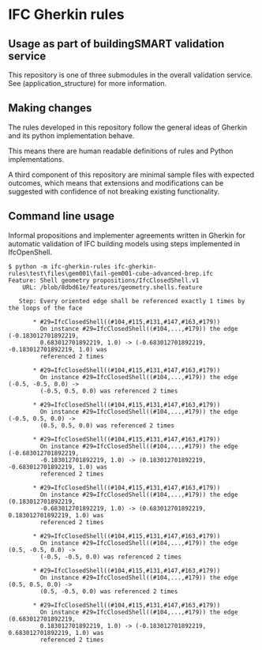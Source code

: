 # IFC Gherkin rules

## Usage as part of buildingSMART validation service

This repository is one of three submodules in the overall validation service.  See (application_structure) for more information.

## Making changes

The rules developed in this repository follow the general ideas of Gherkin and its python implementation behave.

This means there are human readable definitions of rules and Python implementations.

A third component of this repository are minimal sample files with expected outcomes, which means that extensions and modifications can be suggested with confidence of not breaking existing functionality.

## Command line usage

Informal propositions and implementer agreements written in Gherkin for automatic validation of IFC building models using steps implemented in IfcOpenShell.

```shell
$ python -m ifc-gherkin-rules ifc-gherkin-rules\test\files\gem001\fail-gem001-cube-advanced-brep.ifc
Feature: Shell geometry propositions/IfcClosedShell.v1
    URL: /blob/8dbd61e/features/geometry.shells.feature

   Step: Every oriented edge shall be referenced exactly 1 times by the loops of the face

       * #29=IfcClosedShell((#104,#115,#131,#147,#163,#179))
         On instance #29=IfcClosedShell((#104,...,#179)) the edge (-0.183012701892219,
         0.683012701892219, 1.0) -> (-0.683012701892219, -0.183012701892219, 1.0) was
         referenced 2 times

       * #29=IfcClosedShell((#104,#115,#131,#147,#163,#179))
         On instance #29=IfcClosedShell((#104,...,#179)) the edge (-0.5, -0.5, 0.0) ->
         (-0.5, 0.5, 0.0) was referenced 2 times

       * #29=IfcClosedShell((#104,#115,#131,#147,#163,#179))
         On instance #29=IfcClosedShell((#104,...,#179)) the edge (-0.5, 0.5, 0.0) ->
         (0.5, 0.5, 0.0) was referenced 2 times

       * #29=IfcClosedShell((#104,#115,#131,#147,#163,#179))
         On instance #29=IfcClosedShell((#104,...,#179)) the edge (-0.683012701892219,
         -0.183012701892219, 1.0) -> (0.183012701892219, -0.683012701892219, 1.0) was
         referenced 2 times

       * #29=IfcClosedShell((#104,#115,#131,#147,#163,#179))
         On instance #29=IfcClosedShell((#104,...,#179)) the edge (0.183012701892219,
         -0.683012701892219, 1.0) -> (0.683012701892219, 0.183012701892219, 1.0) was
         referenced 2 times

       * #29=IfcClosedShell((#104,#115,#131,#147,#163,#179))
         On instance #29=IfcClosedShell((#104,...,#179)) the edge (0.5, -0.5, 0.0) ->
         (-0.5, -0.5, 0.0) was referenced 2 times

       * #29=IfcClosedShell((#104,#115,#131,#147,#163,#179))
         On instance #29=IfcClosedShell((#104,...,#179)) the edge (0.5, 0.5, 0.0) ->
         (0.5, -0.5, 0.0) was referenced 2 times

       * #29=IfcClosedShell((#104,#115,#131,#147,#163,#179))
         On instance #29=IfcClosedShell((#104,...,#179)) the edge (0.683012701892219,
         0.183012701892219, 1.0) -> (-0.183012701892219, 0.683012701892219, 1.0) was
         referenced 2 times
```
